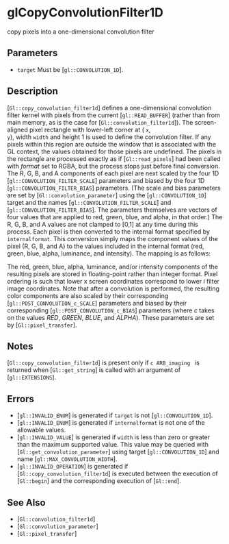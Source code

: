 # glCopyConvolutionFilter1D
copy pixels into a one-dimensional convolution filter

## Parameters
- `target`
  Must be [`gl::CONVOLUTION_1D`].

## Description
[`Gl::copy_convolution_filter1d`] defines a one-dimensional
  convolution filter kernel with pixels from the current
  [`gl::READ_BUFFER`] (rather than from main memory, as is the case for
  [`Gl::convolution_filter1d`]).
The screen-aligned pixel rectangle with lower-left corner at ( `x`,\
  `y`), width `width` and height 1 is used to define the convolution
  filter. If any pixels within this region are outside the window that
  is associated with the GL context, the values obtained for those
  pixels are undefined.
The pixels in the rectangle are processed exactly as if
  [`Gl::read_pixels`] had been called with *format* set to RGBA, but the
  process stops just before final conversion. The R, G, B, and A
  components of each pixel are next scaled by the four 1D
  [`gl::CONVOLUTION_FILTER_SCALE`] parameters and biased by the four 1D
  [`gl::CONVOLUTION_FILTER_BIAS`] parameters. (The scale and bias
  parameters are set by [`Gl::convolution_parameter`] using the
  [`gl::CONVOLUTION_1D`] target and the names
  [`gl::CONVOLUTION_FILTER_SCALE`] and [`gl::CONVOLUTION_FILTER_BIAS`].
  The parameters themselves are vectors of four values that are applied
  to red, green, blue, and alpha, in that order.) The R, G, B, and A
  values are not clamped to [0,1] at any time during this process.
Each pixel is then converted to the internal format specified by
  `internalformat`. This conversion simply maps the component values of
  the pixel (R, G, B, and A) to the values included in the internal
  format (red, green, blue, alpha, luminance, and intensity). The
  mapping is as follows:

The red, green, blue, alpha, luminance, and/or intensity components of
  the resulting pixels are stored in floating-point rather than integer
  format.
Pixel ordering is such that lower x screen coordinates correspond to
  lower *i* filter image coordinates.
Note that after a convolution is performed, the resulting color
  components are also scaled by their corresponding
  [`gl::POST_CONVOLUTION_c_SCALE`] parameters and biased by their
  corresponding [`gl::POST_CONVOLUTION_c_BIAS`] parameters (where *c*
  takes on the values *RED*, *GREEN*, *BLUE*, and *ALPHA*). These
  parameters are set by [`Gl::pixel_transfer`].

## Notes
[`Gl::copy_convolution_filter1d`] is present only if ```c ARB_imaging
  ``` is returned when [`Gl::get_string`] is called with an argument of
  [`gl::EXTENSIONS`].

## Errors
- [`gl::INVALID_ENUM`] is generated if `target` is not
  [`gl::CONVOLUTION_1D`].
- [`gl::INVALID_ENUM`] is generated if `internalformat` is not one of
  the allowable values.
- [`gl::INVALID_VALUE`] is generated if `width` is less than zero or
  greater than the maximum supported value. This value may be queried
  with [`Gl::get_convolution_parameter`] using target
  [`gl::CONVOLUTION_1D`] and name [`gl::MAX_CONVOLUTION_WIDTH`].
- [`gl::INVALID_OPERATION`] is generated if
  [`Gl::copy_convolution_filter1d`] is executed between the execution of
  [`Gl::begin`] and the corresponding execution of [`Gl::end`].

## See Also
- [`Gl::convolution_filter1d`]
- [`Gl::convolution_parameter`]
- [`Gl::pixel_transfer`]
